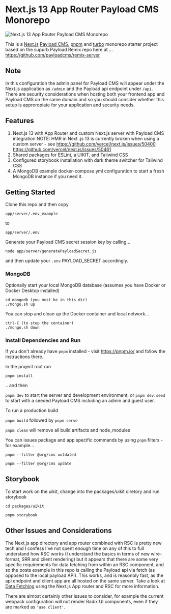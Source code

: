 # Next.js 13 App Router Payload CMS Monorepo

![Next.js 13 App Router Payload CMS Monorepo](https://raw.githubusercontent.com/infonomic/next-payload-monorepo/main/next-payload-server-og.png)

This is a [Next.js](https://nextjs.org/) [Payload CMS](https://payloadcms.com//), [pnpm](https://pnpm.io/) and [turbo](https://turbo.build/repo) monorepo starter project based on the supurb Payload Remix repo here at ... https://github.com/payloadcms/remix-server

## Note

In this configuration the admin panel for Payload CMS will appear under the Next.js application as `/admin` and the Payload api endpoint under `/api`. There are security considerations when hosting both your frontend app and Payload CMS on the same domain and so you should consider whether this setup is approropiate for your application and security needs.

## Features

1. Next.js 13 with App Router and custom Next.js server with Payload CMS integration NOTE: HMR in Next .js 13 is currently broken when using a custom server - see https://github.com/vercel/next.js/issues/50400 https://github.com/vercel/next.js/issues/50461
2. Shared packages for ESLint, a UIKIT, and Tailwind CSS
3. Configured storybook installation with dark theme switcher for Tailwind CSS
4. A MongoDB example docker-compose.yml configuration to start a fresh MongoDB instance if you need it.

## Getting Started

Clone this repo and then copy

`app/server/.env_example`

to

`app/server/.env`

Generate your Payload CMS secret session key by calling...

`node app/server/generatePayloadSecret.js`

and then update your `.env` PAYLOAD_SECRET accordingly.

### MongoDB

Optionally start your local MongoDB database (assumes you have Docker or Docker Desktop installed)

```
cd mongodb (you must be in this dir)
./mongo.sh up
```

You can stop and clean up the Docker container and local network...

```
ctrl-C (to stop the container)
./mongo.sh down
```

### Install Dependencies and Run

If you don't already have `pnpm` installed - visit https://pnpm.io/ and follow the instructions there.

In the project root run

`pnpm install`

.. and then

`pnpm dev` to start the server and development environment, or `pnpm dev:seed` to start with a seeded Payload CMS including an admin and guest user.

To run a production build

`pnpm build` followed by `pnpm serve`

`pnpm clean` will remove all build artifacts and node_modules

You can issues package and app specific commands by using `pnpm` filters - for example...

`pnpm --filter @org/cms outdated`

`pnpm --filter @org/cms update`

## Storybook

To start work on the uikit, change into the packages/uikit diretory and run storybook

`cd packages/uikit`

`pnpm storybook`

## Other Issues and Considerations

The Next.js app directory and app router combined with RSC is pretty new tech and I confess I've not spent enough time on any of this to full understand how RSC works (I understand the basics in terms of new wire-format, SRR and client rendering) but it appears that there are some very specific requirements for data fetching from within an RSC component, and so the posts example in this repo is calling the Payload api via fetch (as opposed to the local payload API). This works, and is reasonbly fast, as the api endpoint and client app are all hosted on the same server. Take a look at [Data Fetching](https://nextjs.org/docs/app/building-your-application/data-fetching) using the Next.js App router and RSC for more information.

There are almost certainly other issues to consider, for example the current webpack configuration will not render Radix UI components, even if they are marked as `'use client'`.
